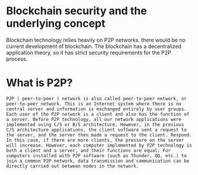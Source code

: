 # Blockchain security and the underlying concept
Blockchain technology relies heavily on P2P networks. there would be no current development of blockchain. The blockchain has a decentralized application theory, so it has strict security requirements for the P2P process.

# What is P2P?
```
P2P ( peer-to-peer ) network is also called peer-to-peer network, or peer-to-peer network. This is an Internet system where there is no central server and information is exchanged entirely by user groups. Each user of the P2P network is a client and also has the function of a server. Before P2P technology, all our network applications were implemented using C/S or B/S architecture. However, in the previous C/S architecture applications, the client software sent a request to the server, and the server then made a request to the client. Respond. In this case, if there are more clients, the pressure on the server will increase. However, each computer implemented by P2P technology is both a client and a server, and their functions are equal. For computers installed with P2P software (such as Thunder, QQ, etc.) to join a common P2P network, data transmission and communication can be directly carried out between nodes in the network.
```
